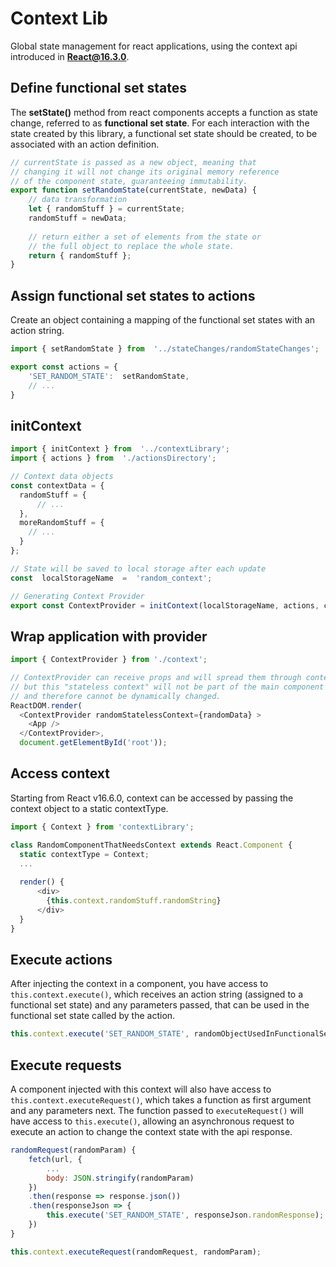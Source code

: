 # Context Lib

Global state management for react applications, using the context api introduced in **React@16.3.0**.


## Define functional set states
The **setState()** method from react components accepts a function as state change, referred to as **functional set state**. 
For each interaction with the state created by this library, a functional set state should be created, to be associated with an action definition.

```js
// currentState is passed as a new object, meaning that
// changing it will not change its original memory reference
// of the component state, guaranteeing immutability.
export function setRandomState(currentState, newData) {
	// data transformation
	let { randomStuff } = currentState;
	randomStuff = newData;
	
	// return either a set of elements from the state or 
	// the full object to replace the whole state.
	return { randomStuff };
}
```

## Assign functional set states to actions
Create an object containing a mapping of the functional set states with an action string.

```js
import { setRandomState } from  '../stateChanges/randomStateChanges';

export const actions = {
	'SET_RANDOM_STATE':  setRandomState,
	// ...
}
```
## initContext

```js
import { initContext } from  '../contextLibrary';
import { actions } from  './actionsDirectory';

// Context data objects
const contextData = {
  randomStuff = {
	  // ...
  },
  moreRandomStuff = {
    // ...
  }
};

// State will be saved to local storage after each update
const  localStorageName  =  'random_context';

// Generating Context Provider
export const ContextProvider = initContext(localStorageName, actions, contextData);
```

## Wrap application with provider

```js
import { ContextProvider } from './context';

// ContextProvider can receive props and will spread them through context
// but this "stateless context" will not be part of the main component's state
// and therefore cannot be dynamically changed.
ReactDOM.render(
  <ContextProvider randomStatelessContext={randomData} >
    <App />
  </ContextProvider>,
  document.getElementById('root'));
```

## Access context
Starting from React v16.6.0, context can be accessed by passing the context object to a static contextType.
```js
import { Context } from 'contextLibrary';

class RandomComponentThatNeedsContext extends React.Component {
  static contextType = Context;
  ...
  
  render() {
      <div>
        {this.context.randomStuff.randomString}
      </div>
  }
}
```
## Execute actions

After injecting the context in a component, you have access to `this.context.execute()`, which receives an action string (assigned to a functional set state) and any parameters passed, that can be used in the functional set state called by the action.
```js
this.context.execute('SET_RANDOM_STATE', randomObjectUsedInFunctionalSetState);
```
## Execute requests
A component injected with this context will also have access to `this.context.executeRequest()`, which takes a function as first argument and any parameters next. The function passed to `executeRequest()` will have access to `this.execute()`, allowing an asynchronous request to execute an action to change the context state with the api response.
```js
randomRequest(randomParam) {
    fetch(url, {
        ...
        body: JSON.stringify(randomParam)
    })
    .then(response => response.json())
    .then(responseJson => {
        this.execute('SET_RANDOM_STATE', responseJson.randomResponse);
    })
}

this.context.executeRequest(randomRequest, randomParam);
```